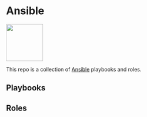 # Ansible

<img src="https://www.ansible.com/hubfs/2016_Images/Assets/Ansible-Wordmark-Large-RGB-Black.png?hsLang=en-us" width="100">

This repo is a collection of [Ansible](https://www.ansible.com/) playbooks and roles.

## Playbooks

## Roles
